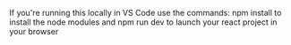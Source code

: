 If you're running this locally in VS Code use the commands:
npm install
to install the node modules and
npm run dev
to launch your react project in your browser
